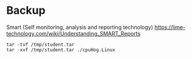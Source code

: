 # Backup

Smart (Self monitoring, analysis and reporting technology)
https://lime-technology.com/wiki/Understanding_SMART_Reports

```
tar -tvf /tmp/student.tar
tar -xvf /tmp/student.tar ./cpuHog.Linux
```


